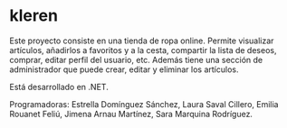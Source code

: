 # kleren

Este proyecto consiste en una tienda de ropa online. Permite visualizar artículos, añadirlos a favoritos y a la cesta, compartir la lista de deseos, comprar, editar perfil del usuario, etc. Además tiene una sección de administrador que puede crear, editar y eliminar los artículos.

Está desarrollado en .NET.

Programadoras: Estrella Domínguez Sánchez, Laura Saval Cillero, Emilia Rouanet Feliú, Jimena Arnau Martínez, Sara Marquina Rodríguez.
